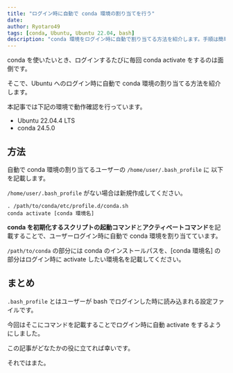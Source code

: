 ```yaml
---
title: "ログイン時に自動で conda 環境の割り当てを行う"
date: 
author: Ryotaro49
tags: [conda, Ubuntu, Ubuntu 22.04, bash]
description: "conda 環境をログイン時に自動で割り当てる方法を紹介します。手順は簡単で、.bash_profile に数行のコマンドを追加するだけです。"
---
```


conda を使いたいとき、ログインするたびに毎回 conda activate をするのは面倒です。

そこで、Ubuntu へのログイン時に自動で conda 環境の割り当てる方法を紹介します。

本記事では下記の環境で動作確認を行っています。

- Ubuntu 22.04.4 LTS
- conda 24.5.0

## 方法

自動で conda 環境の割り当てるユーザーの `/home/user/.bash_profile` に 以下を記載します。

`/home/user/.bash_profile` がない場合は新規作成してください。

```
. /path/to/conda/etc/profile.d/conda.sh
conda activate [conda 環境名]
```

**conda を初期化するスクリプトの起動コマンド**と**アクティベートコマンド**を記載することで、ユーザーログイン時に自動で conda 環境を割り当てています。

`/path/to/conda` の部分には conda のインストールパスを、[conda 環境名] の部分はログイン時に activate したい環境名を記載してください。

## まとめ

`.bash_profile` とはユーザーが bash でログインした時に読み込まれる設定ファイルです。

今回はそこにコマンドを記載することでログイン時に自動 activate をするようにしました。

この記事がどなたかの役に立てれば幸いです。

それではまた。
